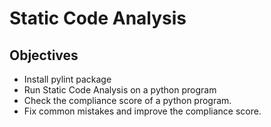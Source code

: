 # Static Code Analysis

## Objectives

- Install pylint package
- Run Static Code Analysis on a python program
- Check the compliance score of a python program.
- Fix common mistakes and improve the compliance score.

